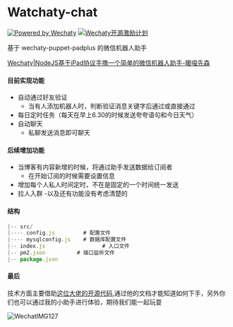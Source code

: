 # Watchaty-chat

[![Powered by Wechaty](https://img.shields.io/badge/Powered%20By-Wechaty-green.svg)](https://github.com/chatie/wechaty)
[![Wechaty开源激励计划](https://img.shields.io/badge/Wechaty-开源激励计划-green.svg)](https://github.com/juzibot/Welcome/wiki/Everything-about-Wechaty)

基于 wechaty-puppet-padplus 的微信机器人助手



[Wechaty|NodeJS基于iPad协议手撸一个简单的微信机器人助手-暖喵先森](https://www.zyslx.com/article/3)



#### 目前实现功能

- 自动通过好友验证
  - 当有人添加机器人时，判断验证消息关键字后通过或直接通过
- 每日定时任务（每天在早上6.30的时候发送夸夸语句和今日天气）
- 自动聊天
  - 私聊发送消息即可聊天
  
#### 后续增加功能

- 当博客有内容新增的时候，将通过助手发送数据给订阅者
  - 在开始订阅的时候需要设置信息
- 增加每个人私人时间定时，不在是固定的一个时间统一发送
- 拉人入群
-以及还有功能没有考虑清楚的



#### 结构

```js
|-- src/
|---- config.js		  	# 配置文件
|---- mysqlconfig.js	# 数据库配置文件
|-- index.js				  # 入口文件
|-- pm2.json          # 端口监听文件
|-- package.json
```



#### 最后

技术方面主要借助[这位大佬的开源代码](https://github.com/isboyjc/wechaty-Robot),通过他的文档才能知道如何下手，另外你们也可以通过我的小助手进行体验，期待我们能一起玩耍

![WechatIMG127](./README.assets/WechatIMG127.jpeg)

